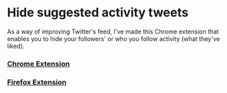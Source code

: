 # Hide suggested activity tweets

As a way of improving Twitter's feed, I've made this Chrome extension that enables you to hide your followers' or who you follow activity (what they've liked).

### [Chrome Extension](https://chrome.google.com/webstore/detail/hide-suggested-activity-t/nanhebdjgkeohgohdcjdghnfgphipkmd?utm_source=chrome-app-launcher-info-dialog)
### [Firefox Extension](https://addons.mozilla.org/en-US/firefox/addon/hide-suggested-activity-tweets/?src=api)
